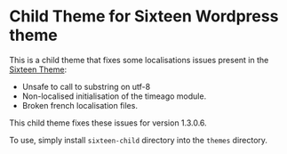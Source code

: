 # Child Theme for Sixteen Wordpress theme

This is a child theme that fixes some localisations issues present in the
[Sixteen Theme](https://wordpress.org/themes/sixteen/):
* Unsafe to call to substring on utf-8
* Non-localised initialisation of the timeago module.
* Broken french localisation files.

This child theme fixes these issues for version 1.3.0.6.

To use, simply install `sixteen-child` directory into the `themes` directory.
